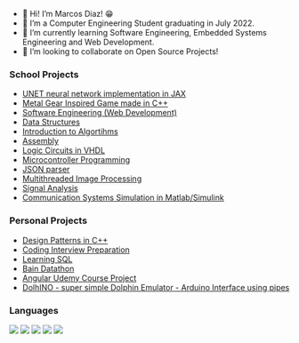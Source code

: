 

- 👋 Hi! I’m Marcos Diaz! 😁
- 👀 I’m a Computer Engineering Student graduating in July 2022.
- 🌱 I’m currently learning Software Engineering, Embedded Systems Engineering and Web Development.
- 💞️ I’m looking to collaborate on Open Source Projects!


### School Projects
- [UNET neural network implementation in JAX](https://github.com/Marcos-Tonari-Diaz/UNET_JAX)
- [Metal Gear Inspired Game made in C++](https://github.com/Marcos-Tonari-Diaz/EngrenagemDeMetalSolida)
- [Software Engineering (Web Development)](https://github.com/Marcos-Tonari-Diaz/EA202_Software_Engineering)
- [Data Structures](https://github.com/Marcos-Tonari-Diaz/MC202)
- [Introduction to Algortihms](https://github.com/Marcos-Tonari-Diaz/MC102)
- [Assembly](https://github.com/Marcos-Tonari-Diaz/MC404)
- [Logic Circuits in VHDL](https://github.com/Marcos-Tonari-Diaz/Logic_Circuits_VHDL)
- [Microcontroller Programming](https://github.com/Marcos-Tonari-Diaz/EA871_Microcontroller_Programming)
- [JSON parser](https://github.com/Marcos-Tonari-Diaz/json_parser)
- [Multithreaded Image Processing](https://github.com/Marcos-Tonari-Diaz/EA876_Trabalho2)
- [Signal Analysis](https://github.com/Marcos-Tonari-Diaz/Signal_Analysis_and_Linear_Systems)
- [Communication Systems Simulation in Matlab/Simulink](https://github.com/Marcos-Tonari-Diaz/EA882_Comunications_Lab)

### Personal Projects

- [Design Patterns in C++](https://github.com/Marcos-Tonari-Diaz/CPPatterns)
- [Coding Interview Preparation](https://github.com/Marcos-Tonari-Diaz/CodeInterviewPrep)
- [Learning SQL](https://github.com/Marcos-Tonari-Diaz/learning_SQL)
- [Bain Datathon](https://github.com/Marcos-Tonari-Diaz/Desafio_Bain_2022)
- [Angular Udemy Course Project](https://github.com/Marcos-Tonari-Diaz/AngularCourseProject)
- [DolhINO - super simple Dolphin Emulator - Arduino Interface using pipes](https://github.com/Marcos-Tonari-Diaz/DolphINO)



### Languages

<img src = "https://img.shields.io/badge/C%2B%2B-00599C?style=for-the-badge&logo=c%2B%2B&logoColor=white">
<img src = "https://img.shields.io/badge/Python-14354C?style=for-the-badge&logo=python&logoColor=white">
<img src = "https://img.shields.io/badge/C-00599C?style=for-the-badge&logo=c&logoColor=white">
<img src = "https://img.shields.io/badge/JavaScript-F7DF1E?style=for-the-badge&logo=javascript&logoColor=black">
<img src = "https://img.shields.io/badge/Java-ED8B00?style=for-the-badge&logo=java&logoColor=white">
